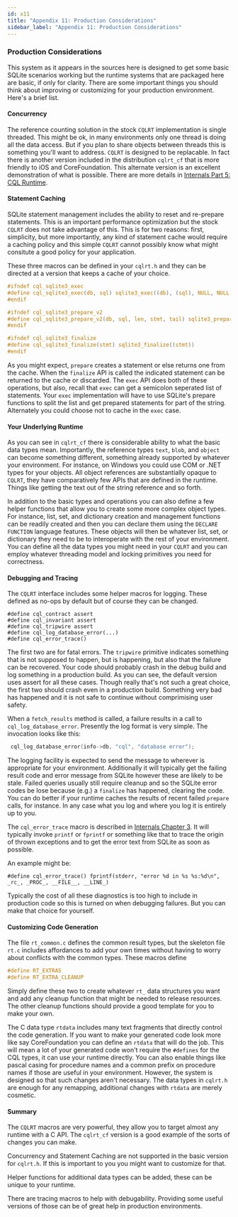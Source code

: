 ```yaml
---
id: x11
title: "Appendix 11: Production Considerations"
sidebar_label: "Appendix 11: Production Considerations"
---
```

<!---
-- Copyright (c) Meta Platforms, Inc. and affiliates.
--
-- This source code is licensed under the MIT license found in the
-- LICENSE file in the root directory of this source tree.
-->

### Production Considerations

This system as it appears in the sources here is designed to get some basic SQLite scenarios working but
the runtime systems that are packaged here are basic, if only for clarity.  There are some important
things you should think about improving or customizing for your production environment. Here's a brief list.


#### Concurrency

The reference counting solution in the stock `CQLRT` implementation is single threaded.  This might be ok,
in many environments only one thread is doing all the data access.  But if you plan to share objects
between threads this is something you'll want to address.  `CQLRT` is designed to be replacable.  In fact
there is another version included in the distribution `cqlrt_cf` that is more friendly to iOS and CoreFoundation.
This alternate version is an excellent demonstration of what is possible.  There are more details
in [Internals Part 5: CQL Runtime](https://cgsql.dev/cql-guide/int05).

#### Statement Caching

SQLite statement management includes the ability to reset and re-prepare statements.  This is an
important performance optimization but the stock `CQLRT` does not take advantage of this.  This is
for two reasons:  first, simplicity, but more importantly, any kind of statement cache would require
a caching policy and this simple `CQLRT` cannot possibly know what might consitute a good policy
for your application.

These three macros can be defined in your `cqlrt.h` and they can be directed at a version that
keeps a cache of your choice.  

```C
#ifndef cql_sqlite3_exec
#define cql_sqlite3_exec(db, sql) sqlite3_exec((db), (sql), NULL, NULL, NULL)
#endif

#ifndef cql_sqlite3_prepare_v2
#define cql_sqlite3_prepare_v2(db, sql, len, stmt, tail) sqlite3_prepare_v2((db), (sql), (len), (stmt), (tail))
#endif

#ifndef cql_sqlite3_finalize
#define cql_sqlite3_finalize(stmt) sqlite3_finalize((stmt))
#endif
```
As you might expect, `prepare` creates a statement or else returns one from the cache.
When the `finalize` API is called the indicated statement can be returned to the cache or discarded.
The `exec` API does both of these operations, but also, recall that `exec` can get a semicolon
seperated list of statements. Your `exec` implementation will have to use SQLite's prepare functions
to split the list and get prepared statements for part of the string.  Alternately you could choose
not to cache in the `exec` case.

#### Your Underlying Runtime

As you can see in `cqlrt_cf` there is considerable ability to what the basic data types mean.  Importantly,
the reference types `text`, `blob`, and `object` can become something different, something already
supported by whatever your environment.  For instance, on Windows you could use COM or .NET types
for your objects.  All object references are substantially opaque to `CQLRT`, they have comparatively
few APIs that are defined in the runtime.  Things like getting the text out of the string reference
and so forth.

In addition to the basic types and operations you can also define a few helper functions that
allow you to create some more complex object types.  For instance, list, set, and dictionary
creation and management functions can be readily created and then you can declare them using
the `DECLARE FUNCTION` language features.  These objects will then be whatever list, set, or
dictionary they need to be to interoperate with the rest of your environment.  You can
define all the data types you might need in your `CQLRT` and you can employ whatever
threading model and locking primitives you need for correctness.

#### Debugging and Tracing

The `CQLRT` interface includes some helper macros for logging.  These defined
as no-ops by default but of course they can be changed.

```
#define cql_contract assert
#define cql_invariant assert
#define cql_tripwire assert
#define cql_log_database_error(...)
#define cql_error_trace()
```

The first two are for fatal errors.  The `tripwire` primitive indicates something
that is not supposed to happen, but is happening, but also that the failure
can be recovered.  Your code should probably crash in the debug build and log
something in a production build.  As you can see, the default version uses assert
for all these cases.  Though really that's not such a great choice, the first two
should crash even in a production build.  Something very bad has happened and it
is not safe to continue without comprimising user safety.

When a `fetch_results` method is called, a failure results in a call to `cql_log_database_error`.
Presently the log format is very simple.  The invocation looks like this:

```C
 cql_log_database_error(info->db, "cql", "database error");
```
The logging facility is expected to send the message to wherever is appropriate for your environment.
Additionally it will typically get the failing result code and error message from SQLite however
these are likely to be stale. Failed queries usually still require cleanup and so the SQLite error
codes be lose because (e.g.) a `finalize` has happened, clearing the code. You can do better if
your runtime caches the results of recent failed `prepare` calls, for instance.  In any case
what you log and where you log it is entirely up to you.

The `cql_error_trace` macro is described in [Internals Chapter 3](https://cgsql.dev/cql-guide/int03#cleanup-and-errors).
It will typically invoke `printf` or `fprintf` or something like that to trace the origin of thrown
exceptions and to get the error text from SQLite as soon as possible.

An example might be:

```
#define cql_error_trace() fprintf(stderr, "error %d in %s %s:%d\n", _rc_, _PROC_, __FILE__, __LINE_)
```
Typically the cost of all these diagnostics is too high to include in production code so this is
turned on when debugging failures.  But you can make that choice for yourself.

#### Customizing Code Generation

The file `rt_common.c` defines the common result types, but the skeleton file `rt.c`
includes affordances to add your own times without having to worry about conflicts with the
common types.  These macros define

```C
#define RT_EXTRAS
#define RT_EXTRA_CLEANUP
```

Simply define these two to create whatever `rt_` data structures you want and add any
cleanup function that might be needed to release resources.  The other cleanup
functions should provide a good template for you to make your own.

The C data type `rtdata` includes many text fragments that directly control the
code generation.  If you want to make your generated code look more like say
CoreFoundation you can define an `rtdata` that will do the job.  This will mean
a lot of your generated code won't require the `#defines` for the CQL types,
it can use your runtime directly.  You can also enable things like pascal casing
for procedure names and a common prefix on procedure names if those are useful
in your environment.  However, the system is designed so that such changes
aren't necessary.  The data types in `cqlrt.h` are enough for any remapping,
additional changes with `rtdata` are merely cosmetic.  

#### Summary

The `CQLRT` macros are very powerful, they allow you to target almost any
runtime with a C API.  The `cqlrt_cf` version is a good example of the
sorts of changes you can make.

Concurrency and Statement Caching are not supported in the basic version
for `cqlrt.h`.  If this is important to you you might want to customize for that.

Helper functions for additional data types can be added, these can be
unique to your runtime.

There are tracing macros to help with debugability.  Providing some
useful versions of those can be of great help in production environments.

